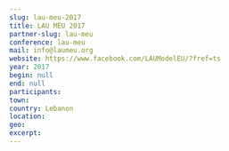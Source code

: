 ```yaml
---
slug: lau-meu-2017
title: LAU MEU 2017
partner-slug: lau-meu
conference: lau-meu
mail: info@laumeu.org
website: https://www.facebook.com/LAUModelEU/?fref=ts
year: 2017
begin: null
end: null
participants:
town: 
country: Lebanon
location: 
geo: 
excerpt: 
---
```

